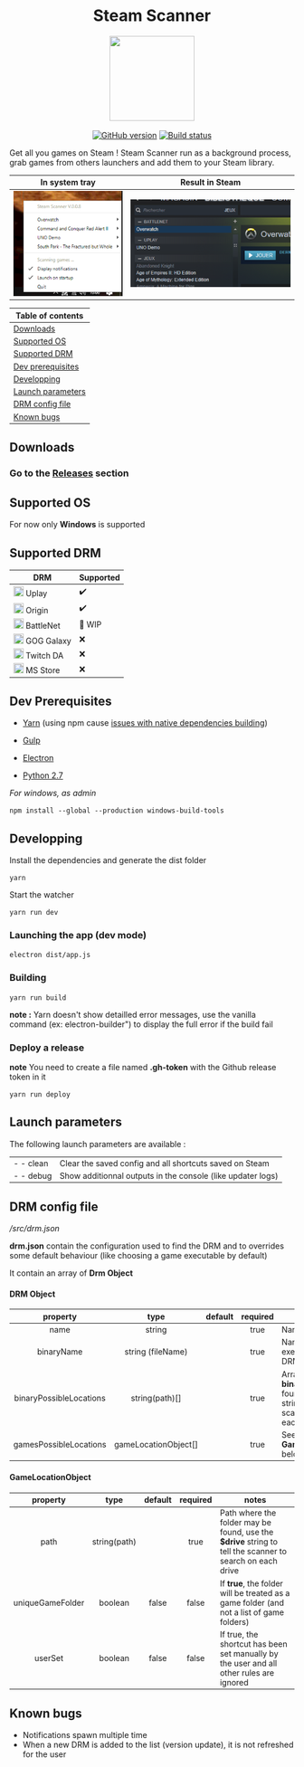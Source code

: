 <center>
    <h1>Steam Scanner</h1>
    <img src="https://i.imgur.com/TQwOYJC.png" width="150px" height="150px">

[![GitHub version](https://badge.fury.io/gh/nj-neer%2FSteam-Scanner.svg)](https://github.com/nj-neer/Steam-Scanner/releases/latest)
[![Build status](https://ci.appveyor.com/api/projects/status/la08lmcifr0q6r9q?svg=true)](https://ci.appveyor.com/project/Cyriaqu3/steam-scanner)

</center>

Get all you games on Steam ! Steam Scanner run as a background process, grab games from others launchers and add them to your Steam library.

|          In system tray           |          Result in Steam           |
| :-------------------------------: | :--------------------------------: |
| ![](./src/assets/screen-tray.png) | ![](./src/assets/screen-steam.png) |

| Table of contents                       |
| --------------------------------------- |
| [Downloads](#downloads)                 |
| [Supported OS](#supported-os)           |
| [Supported DRM](#supported-drm)         |
| [Dev prerequisites](#dev-prerequisites) |
| [Developping](#developping)             |
| [Launch parameters](#launch-parameters) |
| [DRM config file](#drm-config-file)     |
| [Known bugs](#known-bugs)               |

## Downloads

### Go to the **[Releases](https://github.com/nj-neer/Steam-Scanner/releases/latest)** section

## Supported OS

For now only **Windows** is supported

## Supported DRM

| DRM                                                                               | Supported |
| --------------------------------------------------------------------------------- | --------- |
| <img src="https://i.imgur.com/C0PYnQH.png" width="18px" height="18px"> Uplay      | ✔️        |
| <img src="https://i.imgur.com/0iLlyMK.png" width="18px" height="18px"> Origin     | ✔️        |
| <img src="https://i.imgur.com/ffu3VTv.png" width="18px" height="18px"> BattleNet  | 🔁 WIP    |
| <img src="https://i.imgur.com/ES8Pr1w.png" width="18px" height="18px"> GOG Galaxy | ❌        |
| <img src="https://i.imgur.com/zN8Cdvs.png" width="18px" height="18px"> Twitch DA  | ❌        |
| <img src="https://i.imgur.com/KUhFAXu.png"  width="18px" height="18px"> MS Store  | ❌        |

## Dev Prerequisites

- [Yarn](https://yarnpkg.com/lang/en/docs/install) (using npm cause [issues with native dependencies building](https://github.com/electron-userland/electron-builder/issues/1147#issuecomment-276284477))

- [Gulp](https://gulpjs.com/)
- [Electron](https://electronjs.org/)
- [Python 2.7](https://www.python.org/downloads/)

_For windows, as admin_

```
npm install --global --production windows-build-tools
```

## Developping

Install the dependencies and generate the dist folder

```
yarn
```

Start the watcher

```
yarn run dev
```

### Launching the app (dev mode)

```
electron dist/app.js
```

### Building

```
yarn run build
```

**note :** Yarn doesn't show detailled error messages, use the vanilla command (ex: electron-builder") to display the full error if the build fail

### Deploy a release

**note** You need to create a file named **.gh-token** with the Github release token in it

```
yarn run deploy
```

## Launch parameters

The following launch parameters are available :

|           |                                                             |
| --------- | ----------------------------------------------------------- |
| - - clean | Clear the saved config and all shortcuts saved on Steam     |
| - - debug | Show additionnal outputs in the console (like updater logs) |

## DRM config file

_/src/drm.json_

**drm.json** contain the configuration used to find the DRM and to overrides some default behaviour (like choosing a game executable by default)

It contain an array of **Drm Object**

#### DRM Object

|        property         |         type         | default | required | notes                                                                                                                  |
| :---------------------: | :------------------: | :-----: | :------: | ---------------------------------------------------------------------------------------------------------------------- |
|          name           |        string        |         |   true   | Name of the DRM                                                                                                        |
|       binaryName        |  string (fileName)   |         |   true   | Name of the executable of the DRM                                                                                      |
| binaryPossibleLocations |    string(path)[]    |         |   true   | Array of path where **binaryName** may be found, use the **$drive** string to tell the scanner to search on each drive |
| gamesPossibleLocations  | gameLocationObject[] |         |   true   | See **GameLocationObject** below                                                                                       |

#### GameLocationObject

|     property     |     type     | default | required | notes                                                                                                     |
| :--------------: | :----------: | :-----: | :------: | --------------------------------------------------------------------------------------------------------- |
|       path       | string(path) |         |   true   | Path where the folder may be found, use the **$drive** string to tell the scanner to search on each drive |
| uniqueGameFolder |   boolean    |  false  |  false   | If **true**, the folder will be treated as a game folder (and not a list of game folders)                 |
|     userSet      |   boolean    |  false  |  false   | If true, the shortcut has been set manually by the user and all other rules are ignored                   |

## Known bugs

- Notifications spawn multiple time
- When a new DRM is added to the list (version update), it is not refreshed for the user
